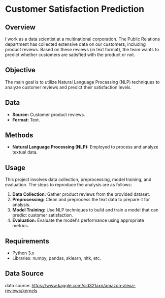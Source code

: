 
# Customer Satisfaction Prediction

## Overview
I work as a data scientist at a multinational corporation. The Public Relations department has collected extensive data on our customers, including product reviews. Based on these reviews (in text format), the team wants to predict whether customers are satisfied with the product or not.

## Objective
The main goal is to utilize Natural Language Processing (NLP) techniques to analyze customer reviews and predict their satisfaction levels.

## Data
- **Source:** Customer product reviews.
- **Format:** Text.

## Methods
- **Natural Language Processing (NLP):** Employed to process and analyze textual data.

## Usage
This project involves data collection, preprocessing, model training, and evaluation. The steps to reproduce the analysis are as follows:
1. **Data Collection:** Gather product reviews from the provided dataset.
2. **Preprocessing:** Clean and preprocess the text data to prepare it for analysis.
3. **Model Training:** Use NLP techniques to build and train a model that can predict customer satisfaction.
4. **Evaluation:** Evaluate the model's performance using appropriate metrics.

## Requirements
- Python 3.x
- Libraries: numpy, pandas, sklearn, nltk, etc.

## Data Source
data source: https://www.kaggle.com/sid321axn/amazon-alexa-reviews/kernels


